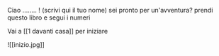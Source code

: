 Ciao ........ ! (scrivi qui il tuo nome)
sei pronto per un'avventura?
prendi questo libro e segui i numeri

Vai a [[1 davanti casa]] per iniziare

![[inizio.jpg]]